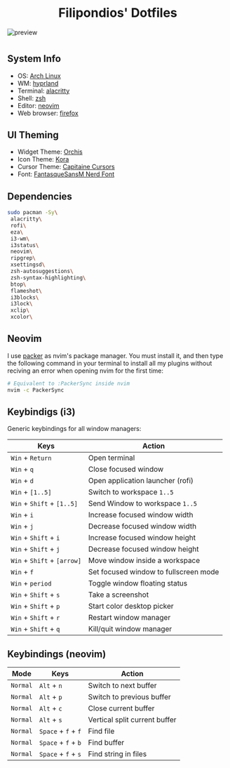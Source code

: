 <div align='center'>
 <h1>Filipondios' Dotfiles</h1>
</div>

![preview]

<h1>
  <a href="#--------"><img alt="" align="right" src="https://img.shields.io/github/stars/dpv927/dotfiles?color=0C0E0F&labelColor=0C0E0F&style=for-the-badge"/></a>
  <a href="#--------"><img alt="" align="left" src="https://badges.pufler.dev/visits/dpv927/dotfiles?style=flat-square&label=&color=0C0E0F&logo=github&logoColor=white&labelColor=0C0E0F"/></a>
</h1>


## System Info
- OS: [Arch Linux]
- WM: [hyprland]
- Terminal: [alacritty]
- Shell: [zsh]
- Editor: [neovim]
- Web browser: [firefox]

## UI Theming 
- Widget Theme: [Orchis]
- Icon Theme: [Kora]
- Cursor Theme: [Capitaine Cursors]
- Font: [FantasqueSansM Nerd Font]

## Dependencies
```bash
sudo pacman -Sy\
 alacritty\
 rofi\
 eza\
 i3-wm\
 i3status\
 neovim\
 ripgrep\
 xsettingsd\
 zsh-autosuggestions\
 zsh-syntax-highlighting\
 btop\
 flameshot\
 i3blocks\
 i3lock\
 xclip\
 xcolor\
```

## Neovim 

I use [packer] as nvim's package manager. You must install it, and then 
type the following command in your terminal to install all my plugins
without reciving an error when opening nvim for the first time:
```bash 
# Equivalent to :PackerSync inside nvim
nvim -c PackerSync
```

## Keybindigs (i3)

Generic keybindings for all window managers:

| Keys                        | Action                                |
|-----------------------------|---------------------------------------|
| `Win` + `Return`            | Open terminal                         |
| `Win` + `q`                 | Close focused window                  |
| `Win` + `d`                 | Open application launcher (rofi)      |
| `Win` + `[1..5]`            | Switch to workspace `1..5`            |
| `Win` + `Shift` + `[1..5]`  | Send Window to workspace `1..5`       |
| `Win` + `i`                 | Increase focused window width         |
| `Win` + `j`                 | Decrease focused window width         |
| `Win` + `Shift` + `i`       | Increase focused window height        |
| `Win` + `Shift` + `j`       | Decrease focused window height        |
| `Win` + `Shift` + `[arrow]` | Move window inside a workspace        |
| `Win` + `f`                 | Set focused window to fullscreen mode |
| `Win` + `period`            | Toggle window floating status         |  
| `Win` + `Shift` + `s`       | Take a screenshot                     |
| `Win` + `Shift` + `p`       | Start color desktop picker            |
| `Win` + `Shift` + `r`       | Restart window manager                |
| `Win` + `Shift` + `q`       | Kill/quit window manager              |

## Keybindings (neovim)

| Mode     | Keys                | Action                        |
| -------- | --------------------|-------------------------------|
| `Normal` | `Alt` + `n`         | Switch to next buffer         |
| `Normal` | `Alt` + `p`         | Switch to previous buffer     |
| `Normal` | `Alt` + `c`         | Close current buffer          |
| `Normal` | `Alt` + `s`         | Vertical split current buffer |
| `Normal` | `Space` + `f` + `f` | Find file                     |
| `Normal` | `Space` + `f` + `b` | Find buffer                   |
| `Normal` | `Space` + `f` + `s` | Find string in files          |


<!-- Config screenshots -->
[preview]: https://github.com/user-attachments/assets/e89a909a-9b1b-47d5-bfc1-4a444605194c

<!-- System Info -->
[Arch Linux]: https://archlinux.org/
[hyprland]: https://archlinux.org/packages/extra/x86_64/i3-wm/
[alacritty]: https://archlinux.org/packages/extra/x86_64/alacritty/
[zsh]: https://archlinux.org/packages/extra/x86_64/zsh/
[neovim]: https://archlinux.org/packages/extra/x86_64/neovim/
[firefox]: https://archlinux.org/packages/extra/x86_64/firefox/

<!-- UI Theming -->
[Orchis]: https://www.gnome-look.org/p/1357889
[Kora]: https://www.gnome-look.org/p/1256209
[Capitaine Cursors]: https://www.gnome-look.org/p/1148692
[FantasqueSansM Nerd Font]: https://www.nerdfonts.com/font-downloads

<!-- Neovim -->
[packer]: https://github.com/wbthomason/packer.nvim
